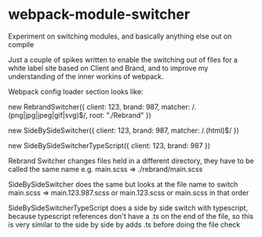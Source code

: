 # webpack-module-switcher
Experiment on switching modules, and basically anything else out on compile

Just a couple of spikes written to enable the switching out of files for a white label site based on Client and Brand, and to improve my understanding of the inner workins of webpack.

Webpack config loader section looks like:

new RebrandSwitcher({
	client: 123,
	brand: 987,
	matcher: /\.(png|jpg|jpeg|gif|svg)$/,
	root: "./Rebrand"
})

new SideBySideSwitcher({
	client: 123,
	brand: 987,
	matcher: /\.(html)$/
})

new SideBySideSwitcherTypeScript({
	client: 123,
	brand: 987
})

Rebrand Switcher changes files held in a different directory, they have to be called the same name e.g. main.scss => ./rebrand/main.scss

SideBySideSwitcher does the same but looks at the file name to switch main.scss => main.123.987.scss or main.123.scss or main.scss in that order

SideBySideSwitcherTypeScript does a side by side switch with typescript, because typescript references don't have a .ts on the end of the file, so this is very similar to the side by side by adds .ts before doing the file check
